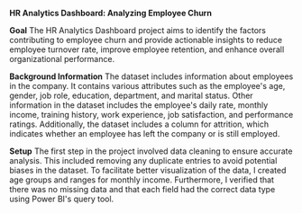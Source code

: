 **HR Analytics Dashboard: Analyzing Employee Churn**

**Goal**
The HR Analytics Dashboard project aims to identify the factors contributing to employee churn and provide actionable insights to reduce employee turnover rate, improve employee retention, and enhance overall organizational performance.

**Background Information**
The dataset includes information about employees in the company. It contains various attributes such as the employee's age, gender, job role, education, department, and marital status. Other information in the dataset includes the employee's daily rate, monthly income, training history, work experience, job satisfaction, and performance ratings. Additionally, the dataset includes a column for attrition, which indicates whether an employee has left the company or is still employed.

**Setup**
The first step in the project involved data cleaning to ensure accurate analysis. This included removing any duplicate entries to avoid potential biases in the dataset. To facilitate better visualization of the data, I created age groups and ranges for monthly income. Furthermore, I verified that there was no missing data and that each field had the correct data type using Power BI's query tool.


